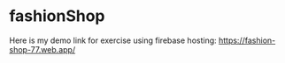 # fashionShop
Here is my demo link for exercise using firebase hosting: https://fashion-shop-77.web.app/
